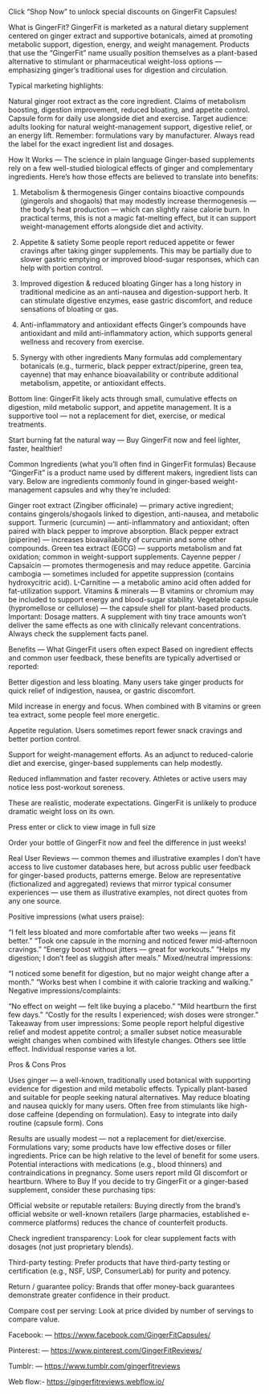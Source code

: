 Click “Shop Now” to unlock special discounts on GingerFit Capsules!

What is GingerFit?
GingerFit is marketed as a natural dietary supplement centered on ginger extract and supportive botanicals, aimed at promoting metabolic support, digestion, energy, and weight management. Products that use the “GingerFit” name usually position themselves as a plant-based alternative to stimulant or pharmaceutical weight-loss options — emphasizing ginger’s traditional uses for digestion and circulation.

Typical marketing highlights:

Natural ginger root extract as the core ingredient.
Claims of metabolism boosting, digestion improvement, reduced bloating, and appetite control.
Capsule form for daily use alongside diet and exercise.
Target audience: adults looking for natural weight-management support, digestive relief, or an energy lift.
Remember: formulations vary by manufacturer. Always read the label for the exact ingredient list and dosages.

How It Works — The science in plain language
Ginger-based supplements rely on a few well-studied biological effects of ginger and complementary ingredients. Here’s how those effects are believed to translate into benefits:

1. Metabolism & thermogenesis
Ginger contains bioactive compounds (gingerols and shogaols) that may modestly increase thermogenesis — the body’s heat production — which can slightly raise calorie burn. In practical terms, this is not a magic fat-melting effect, but it can support weight-management efforts alongside diet and activity.

2. Appetite & satiety
Some people report reduced appetite or fewer cravings after taking ginger supplements. This may be partially due to slower gastric emptying or improved blood-sugar responses, which can help with portion control.

3. Improved digestion & reduced bloating
Ginger has a long history in traditional medicine as an anti-nausea and digestion-support herb. It can stimulate digestive enzymes, ease gastric discomfort, and reduce sensations of bloating or gas.

4. Anti-inflammatory and antioxidant effects
Ginger’s compounds have antioxidant and mild anti-inflammatory action, which supports general wellness and recovery from exercise.

5. Synergy with other ingredients
Many formulas add complementary botanicals (e.g., turmeric, black pepper extract/piperine, green tea, cayenne) that may enhance bioavailability or contribute additional metabolism, appetite, or antioxidant effects.

Bottom line: GingerFit likely acts through small, cumulative effects on digestion, mild metabolic support, and appetite management. It is a supportive tool — not a replacement for diet, exercise, or medical treatments.

Start burning fat the natural way — Buy GingerFit now and feel lighter, faster, healthier!

Common Ingredients (what you’ll often find in GingerFit formulas)
Because “GingerFit” is a product name used by different makers, ingredient lists can vary. Below are ingredients commonly found in ginger-based weight-management capsules and why they’re included:

Ginger root extract (Zingiber officinale) — primary active ingredient; contains gingerols/shogaols linked to digestion, anti-nausea, and metabolic support.
Turmeric (curcumin) — anti-inflammatory and antioxidant; often paired with black pepper to improve absorption.
Black pepper extract (piperine) — increases bioavailability of curcumin and some other compounds.
Green tea extract (EGCG) — supports metabolism and fat oxidation; common in weight-support supplements.
Cayenne pepper / Capsaicin — promotes thermogenesis and may reduce appetite.
Garcinia cambogia — sometimes included for appetite suppression (contains hydroxycitric acid).
L-Carnitine — a metabolic amino acid often added for fat-utilization support.
Vitamins & minerals — B vitamins or chromium may be included to support energy and blood-sugar stability.
Vegetable capsule (hypromellose or cellulose) — the capsule shell for plant-based products.
Important: Dosage matters. A supplement with tiny trace amounts won’t deliver the same effects as one with clinically relevant concentrations. Always check the supplement facts panel.

Benefits — What GingerFit users often expect
Based on ingredient effects and common user feedback, these benefits are typically advertised or reported:

Better digestion and less bloating. Many users take ginger products for quick relief of indigestion, nausea, or gastric discomfort.

Mild increase in energy and focus. When combined with B vitamins or green tea extract, some people feel more energetic.

Appetite regulation. Users sometimes report fewer snack cravings and better portion control.

Support for weight-management efforts. As an adjunct to reduced-calorie diet and exercise, ginger-based supplements can help modestly.

Reduced inflammation and faster recovery. Athletes or active users may notice less post-workout soreness.

These are realistic, moderate expectations. GingerFit is unlikely to produce dramatic weight loss on its own.

Press enter or click to view image in full size

Order your bottle of GingerFit now and feel the difference in just weeks!

Real User Reviews — common themes and illustrative examples
I don’t have access to live customer databases here, but across public user feedback for ginger-based products, patterns emerge. Below are representative (fictionalized and aggregated) reviews that mirror typical consumer experiences — use them as illustrative examples, not direct quotes from any one source.

Positive impressions (what users praise):

“I felt less bloated and more comfortable after two weeks — jeans fit better.”
“Took one capsule in the morning and noticed fewer mid-afternoon cravings.”
“Energy boost without jitters — great for workouts.”
“Helps my digestion; I don’t feel as sluggish after meals.”
Mixed/neutral impressions:

“I noticed some benefit for digestion, but no major weight change after a month.”
“Works best when I combine it with calorie tracking and walking.”
Negative impressions/complaints:

“No effect on weight — felt like buying a placebo.”
“Mild heartburn the first few days.”
“Costly for the results I experienced; wish doses were stronger.”
Takeaway from user impressions:
Some people report helpful digestive relief and modest appetite control; a smaller subset notice measurable weight changes when combined with lifestyle changes. Others see little effect. Individual response varies a lot.

Pros & Cons
Pros

Uses ginger — a well-known, traditionally used botanical with supporting evidence for digestion and mild metabolic effects.
Typically plant-based and suitable for people seeking natural alternatives.
May reduce bloating and nausea quickly for many users.
Often free from stimulants like high-dose caffeine (depending on formulation).
Easy to integrate into daily routine (capsule form).
Cons

Results are usually modest — not a replacement for diet/exercise.
Formulations vary; some products have low effective doses or filler ingredients.
Price can be high relative to the level of benefit for some users.
Potential interactions with medications (e.g., blood thinners) and contraindications in pregnancy.
Some users report mild GI discomfort or heartburn.
Where to Buy
If you decide to try GingerFit or a ginger-based supplement, consider these purchasing tips:

Official website or reputable retailers: Buying directly from the brand’s official website or well-known retailers (large pharmacies, established e-commerce platforms) reduces the chance of counterfeit products.

Check ingredient transparency: Look for clear supplement facts with dosages (not just proprietary blends).

Third-party testing: Prefer products that have third-party testing or certification (e.g., NSF, USP, ConsumerLab) for purity and potency.

Return / guarantee policy: Brands that offer money-back guarantees demonstrate greater confidence in their product.

Compare cost per serving: Look at price divided by number of servings to compare value.

Facebook: — https://www.facebook.com/GingerFitCapsules/

Pinterest: — https://www.pinterest.com/GingerFitReviews/

Tumblr: — https://www.tumblr.com/gingerfitreviews

Web flow:- https://gingerfitreviews.webflow.io/
